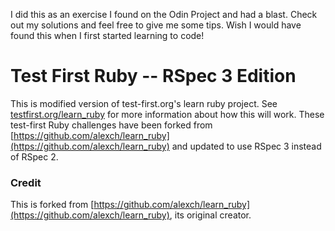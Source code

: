 I did this as an exercise I found on the Odin Project and had a blast.
Check out my solutions and feel free to give me some tips.
Wish I would have found this when I first started learning to code!

Test First Ruby -- RSpec 3 Edition
==========
This is modified version of test-first.org's learn ruby project. See [testfirst.org/learn_ruby](http://testfirst.org/learn_ruby#install) for more information about how this will work.  These test-first Ruby challenges have been forked from [https://github.com/alexch/learn_ruby](https://github.com/alexch/learn_ruby) and updated to use RSpec 3 instead of RSpec 2.

### Credit

This is forked from [https://github.com/alexch/learn_ruby](https://github.com/alexch/learn_ruby), its original creator.

